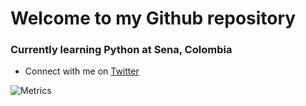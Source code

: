 # Welcome to my Github repository
### Currently learning Python at Sena, Colombia
- Connect with me on [Twitter](https://www.twitter.com/timwelchamann)



![Metrics](https://metrics.lecoq.io/davidadarme?template=classic&isocalendar=1&stars=1&base=header%2C%20activity%2C%20community%2C%20repositories%2C%20metadata&base.indepth=false&base.hireable=false&base.skip=false&isocalendar=false&isocalendar.duration=full-year&stars=false&stars.limit=4&config.timezone=America%2FBogota)


<!---

davidadarme/davidadarme is a ✨ special ✨ repository because its `README.md` (this file) appears on your GitHub profile.
You can click the Preview link to take a look at your changes.


--->
